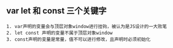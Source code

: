 ## var let 和 const 三个关键字
    1. var声明的变量会与顶层对象window进行挂钩，被认为是JS设计的一大败笔
    2. let const 声明的变量不属于顶层对象window
    3. const声明的变量是常量，值不可以进行修改，且声明时必须初始化